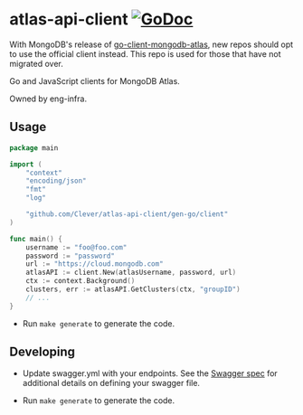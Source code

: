 # atlas-api-client [![GoDoc](https://godoc.org/github.com/Clever/atlas-api-client/gen-go/client?status.png)](https://godoc.org/github.com/Clever/atlas-api-client/gen-go/client)

With MongoDB's release of [go-client-mongodb-atlas](https://github.com/mongodb/go-client-mongodb-atlas), new repos should opt to use the official client instead. This repo is used for those that have not migrated over.

Go and JavaScript clients for MongoDB Atlas.

Owned by eng-infra.

## Usage

``` go
package main

import (
	"context"
	"encoding/json"
	"fmt"
	"log"

	"github.com/Clever/atlas-api-client/gen-go/client"
)

func main() {
	username := "foo@foo.com"
	password := "password"
	url := "https://cloud.mongodb.com"
	atlasAPI := client.New(atlasUsername, password, url)
	ctx := context.Background()
	clusters, err := atlasAPI.GetClusters(ctx, "groupID")
	// ...
}
```


- Run `make generate` to generate the code.
## Developing

- Update swagger.yml with your endpoints. See the [Swagger spec](http://swagger.io/specification/) for additional details on defining your swagger file.

- Run `make generate` to generate the code.
